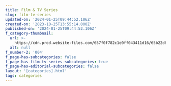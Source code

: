 ```yaml
---
title: Film & TV Series
slug: film-tv-series
updated-on: '2024-01-25T09:44:52.106Z'
created-on: '2023-10-25T13:55:14.000Z'
published-on: '2024-01-25T09:44:52.106Z'
f_category-thumbnail:
  url: >-
    https://cdn.prod.website-files.com/657f0f782c1e0ff043411d16/65b22d8ccf035e83b6a75efc_938A9950-2.JPG
  alt: null
f_number-2: '004'
f_page-has-subcategories: false
f_page-has-film-tv-series-subcategories: true
f_page-has-editorial-subcategories: false
layout: '[categories].html'
tags: categories
---
```



